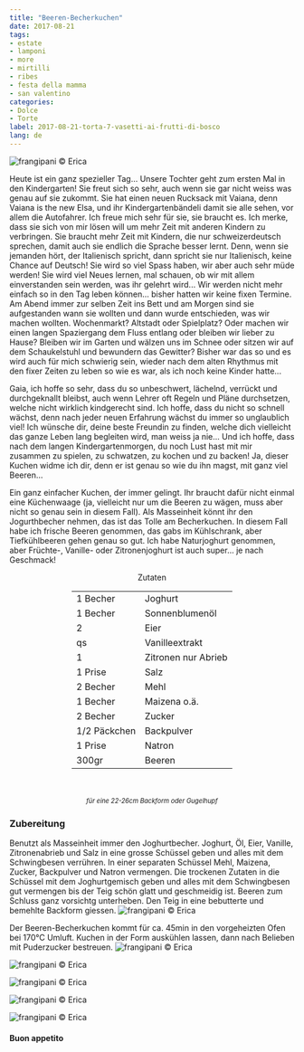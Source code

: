 ```yaml
---
title: "Beeren-Becherkuchen"
date: 2017-08-21
tags:
- estate
- lamponi 
- more 
- mirtilli
- ribes
- festa della mamma
- san valentino
categories:
- Dolce
- Torte 
label: 2017-08-21-torta-7-vasetti-ai-frutti-di-bosco
lang: de 
---
```

![](../2017-08-21-torta-7-vasetti-ai-frutti-di-bosco/header.jpg "frangipani © Erica")

Heute ist ein ganz spezieller Tag... Unsere Tochter geht zum ersten Mal in den Kindergarten! Sie freut sich so sehr, auch wenn sie gar nicht weiss was genau auf sie zukommt. Sie hat einen neuen Rucksack mit Vaiana, denn Vaiana is the new Elsa, und ihr Kindergartenbändeli damit sie alle sehen, vor allem die Autofahrer. Ich freue mich sehr für sie, sie braucht es. Ich merke, dass sie sich von mir lösen will um mehr Zeit mit anderen Kindern zu verbringen. Sie braucht mehr Zeit mit Kindern, die nur schweizerdeutsch sprechen, damit auch sie endlich die Sprache besser lernt. Denn, wenn sie jemanden hört, der Italienisch spricht, dann spricht sie nur Italienisch, keine Chance auf Deutsch! Sie wird so viel Spass haben, wir aber auch sehr müde werden! Sie wird viel Neues lernen, mal schauen, ob wir mit allem einverstanden sein werden, was ihr gelehrt wird... Wir werden nicht mehr einfach so in den Tag leben können... bisher hatten wir keine fixen Termine. Am Abend immer zur selben Zeit ins Bett und am Morgen sind sie aufgestanden wann sie wollten und dann wurde entschieden, was wir machen wollten. Wochenmarkt? Altstadt oder Spielplatz? Oder machen wir einen langen Spaziergang dem Fluss entlang oder bleiben wir lieber zu Hause? Bleiben wir im Garten und wälzen uns im Schnee oder sitzen wir auf dem Schaukelstuhl und bewundern das Gewitter? Bisher war das so und es wird auch für mich schwierig sein, wieder nach dem alten Rhythmus mit den fixer Zeiten zu leben so wie es war, als ich noch keine Kinder hatte...

Gaia, ich hoffe so sehr, dass du so unbeschwert, lächelnd, verrückt und durchgeknallt bleibst, auch wenn Lehrer oft Regeln und Pläne durchsetzen, welche nicht wirklich kindgerecht sind. Ich hoffe, dass du nicht so schnell wächst, denn nach jeder neuen Erfahrung wächst du immer so unglaublich viel! Ich wünsche dir, deine beste Freundin zu finden, welche dich vielleicht das ganze Leben lang begleiten wird, man weiss ja nie... Und ich hoffe, dass nach dem langen Kindergartenmorgen, du noch Lust hast mit mir zusammen zu spielen, zu schwatzen, zu kochen und zu backen! Ja, dieser Kuchen widme ich dir, denn er ist genau so wie du ihn magst, mit ganz viel Beeren...

Ein ganz einfacher Kuchen, der immer gelingt. Ihr braucht dafür nicht einmal eine Küchenwaage (ja, vielleicht nur um die Beeren zu wägen, muss aber nicht so genau sein in diesem Fall). Als Masseinheit könnt ihr den Jogurthbecher nehmen, das ist das Tolle am Becherkuchen. In diesem Fall habe ich frische Beeren genommen, das gabs im Kühlschrank, aber Tiefkühlbeeren gehen genau so gut. Ich habe Naturjoghurt genommen, aber Früchte-, Vanille- oder Zitronenjoghurt ist auch super... je nach Geschmack!

<div id="wrapper" style="text-align: center">
  <div id="yourdiv" style="display: inline-block;">
    <div class="ingredients">
      <div class="ingredients-title">Zutaten</div>
      <table>
        <tbody>
          </tr>
          <tr>
            <td>1 Becher</td>
            <td>Joghurt</td>
          </tr>
          <tr>
            <td>1 Becher</td>
            <td>Sonnenblumenöl</td>
          </tr>
          <tr>
            <td>2</td>
            <td>Eier</td>
          </tr>
          <tr>
            <td>qs</td>
            <td>Vanilleextrakt</td>
          </tr>
          <tr>
            <td>1</td>
            <td>Zitronen nur Abrieb</td>
          </tr>
          <tr>
            <td>1 Prise</td>
            <td>Salz</td>
          </tr>
          <tr>
            <td>2 Becher</td>
            <td>Mehl</td>
           </tr>
          <tr>
            <td>1 Becher</td>
            <td>Maizena o.ä.</td>
          </tr>
          <tr>
            <td>2 Becher</td>
            <td>Zucker</td>
          </tr>
          <tr>
            <td>1/2 Päckchen</td>
            <td>Backpulver</td>
          </tr>
          <tr>
            <td>1 Prise</td>
            <td>Natron</td>
          </tr>
          <tr>
            <td>300gr</td>
            <td>Beeren
          </tr>
        </tbody>
      </table>
      <br></br>
      <i class="pull-right" style="font-size: 80%;">für eine 22-26cm Backform oder Gugelhupf</i>
    </div>
  </div>
</div>


<h3>
  <font color="grey">
    <i class="fa-solid fa-gears"></i>
  </font> Zubereitung
</h3>

Benutzt als Masseinheit immer den Joghurtbecher. Joghurt, Öl, Eier, Vanille, Zitronenabrieb und Salz in eine grosse Schüssel geben und alles mit dem Schwingbesen verrühren. In einer separaten Schüssel Mehl, Maizena, Zucker, Backpulver und Natron vermengen. Die trockenen Zutaten in die Schüssel mit dem Joghurtgemisch geben und alles mit dem Schwingbesen gut vermengen bis der Teig schön glatt und geschmeidig ist. Beeren zum Schluss ganz vorsichtg unterheben. Den Teig in eine bebutterte und bemehlte Backform giessen.
![](../2017-08-21-torta-7-vasetti-ai-frutti-di-bosco/teglia.jpg "frangipani © Erica")

Der Beeren-Becherkuchen kommt für ca. 45min in den vorgeheizten Ofen bei 170°C Umluft. Kuchen in der Form auskühlen lassen, dann nach Belieben mit Puderzucker bestreuen.
![](../2017-08-21-torta-7-vasetti-ai-frutti-di-bosco/risultato1.jpg "frangipani © Erica")

![](../2017-08-21-torta-7-vasetti-ai-frutti-di-bosco/risultato2.jpg "frangipani © Erica")

![](../2017-08-21-torta-7-vasetti-ai-frutti-di-bosco/risultato3.jpg "frangipani © Erica")

![](../2017-08-21-torta-7-vasetti-ai-frutti-di-bosco/risultato4.jpg "frangipani © Erica")

![](../2017-08-21-torta-7-vasetti-ai-frutti-di-bosco/risultato5.jpg "frangipani © Erica")

<h4>Buon appetito
  <font color="red">
    <i class="fa-regular fa-face-smile"></i>
  </font>
</h4>